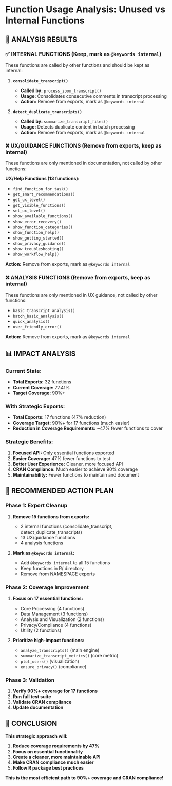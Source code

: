 # Function Usage Analysis: Unused vs Internal Functions

## 🎯 **ANALYSIS RESULTS**

### **✅ INTERNAL FUNCTIONS (Keep, mark as `@keywords internal`)**
These functions are called by other functions and should be kept as internal:

1. **`consolidate_transcript()`** 
   - **Called by:** `process_zoom_transcript()`
   - **Usage:** Consolidates consecutive comments in transcript processing
   - **Action:** Remove from exports, mark as `@keywords internal`

2. **`detect_duplicate_transcripts()`**
   - **Called by:** `summarize_transcript_files()`
   - **Usage:** Detects duplicate content in batch processing
   - **Action:** Remove from exports, mark as `@keywords internal`

### **❌ UX/GUIDANCE FUNCTIONS (Remove from exports, keep as internal)**
These functions are only mentioned in documentation, not called by other functions:

**UX/Help Functions (13 functions):**
- `find_function_for_task()`
- `get_smart_recommendations()`
- `get_ux_level()`
- `get_visible_functions()`
- `set_ux_level()`
- `show_available_functions()`
- `show_error_recovery()`
- `show_function_categories()`
- `show_function_help()`
- `show_getting_started()`
- `show_privacy_guidance()`
- `show_troubleshooting()`
- `show_workflow_help()`

**Action:** Remove from exports, mark as `@keywords internal`

### **❌ ANALYSIS FUNCTIONS (Remove from exports, keep as internal)**
These functions are only mentioned in UX guidance, not called by other functions:

- `basic_transcript_analysis()`
- `batch_basic_analysis()`
- `quick_analysis()`
- `user_friendly_error()`

**Action:** Remove from exports, mark as `@keywords internal`

## 📊 **IMPACT ANALYSIS**

### **Current State:**
- **Total Exports:** 32 functions
- **Current Coverage:** 77.41%
- **Target Coverage:** 90%+

### **With Strategic Exports:**
- **Total Exports:** 17 functions (47% reduction)
- **Coverage Target:** 90%+ for 17 functions (much easier)
- **Reduction in Coverage Requirements:** ~47% fewer functions to cover

### **Strategic Benefits:**
1. **Focused API:** Only essential functions exported
2. **Easier Coverage:** 47% fewer functions to test
3. **Better User Experience:** Cleaner, more focused API
4. **CRAN Compliance:** Much easier to achieve 90% coverage
5. **Maintainability:** Fewer functions to maintain and document

## 🚀 **RECOMMENDED ACTION PLAN**

### **Phase 1: Export Cleanup**
1. **Remove 15 functions from exports:**
   - 2 internal functions (consolidate_transcript, detect_duplicate_transcripts)
   - 13 UX/guidance functions
   - 4 analysis functions

2. **Mark as `@keywords internal`:**
   - Add `@keywords internal` to all 15 functions
   - Keep functions in R/ directory
   - Remove from NAMESPACE exports

### **Phase 2: Coverage Improvement**
1. **Focus on 17 essential functions:**
   - Core Processing (4 functions)
   - Data Management (3 functions)
   - Analysis and Visualization (2 functions)
   - Privacy/Compliance (4 functions)
   - Utility (2 functions)

2. **Prioritize high-impact functions:**
   - `analyze_transcripts()` (main engine)
   - `summarize_transcript_metrics()` (core metric)
   - `plot_users()` (visualization)
   - `ensure_privacy()` (compliance)

### **Phase 3: Validation**
1. **Verify 90%+ coverage for 17 functions**
2. **Run full test suite**
3. **Validate CRAN compliance**
4. **Update documentation**

## 🎯 **CONCLUSION**

**This strategic approach will:**
1. **Reduce coverage requirements by 47%**
2. **Focus on essential functionality**
3. **Create a cleaner, more maintainable API**
4. **Make CRAN compliance much easier**
5. **Follow R package best practices**

**This is the most efficient path to 90%+ coverage and CRAN compliance!**
